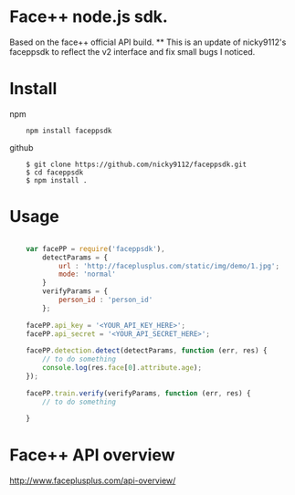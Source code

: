 Face++ node.js sdk.
============

Based on the face++ official API build.
 ** This is an update of nicky9112's faceppsdk to reflect the v2 interface and fix small bugs I noticed.

# Install

npm

```shell
    npm install faceppsdk
```
    
github

```shell
    $ git clone https://github.com/nicky9112/faceppsdk.git
    $ cd faceppsdk
    $ npm install .
```
    
# Usage

```javascript

    var facePP = require('faceppsdk'),
        detectParams = {
            url : 'http://faceplusplus.com/static/img/demo/1.jpg';
            mode: 'normal'
        }
        verifyParams = {
            person_id : 'person_id'
        };
    
    facePP.api_key = '<YOUR_API_KEY_HERE>';
    facePP.api_secret = '<YOUR_API_SECRET_HERE>';
    
    facePP.detection.detect(detectParams, function (err, res) {
        // to do something
        console.log(res.face[0].attribute.age);    
    });
    
    facePP.train.verify(verifyParams, function (err, res) {
        // to do something
        
    }
```

# Face++ API overview

http://www.faceplusplus.com/api-overview/